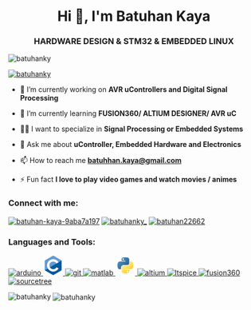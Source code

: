 <h1 align="center">Hi 👋, I'm Batuhan Kaya</h1>
<h3 align="center">HARDWARE DESIGN & STM32 & EMBEDDED LINUX</h3>

<p align="left"> <img src="https://komarev.com/ghpvc/?username=batuhanky&label=Profile%20views&color=0e75b6&style=flat" alt="batuhanky" /> </p>

<p align="left"> <a href="https://github.com/ryo-ma/github-profile-trophy"><img src="https://github-profile-trophy.vercel.app/?username=batuhanky" alt="batuhanky" /></a> </p>

- 🔭 I’m currently working on **AVR uControllers and Digital Signal Processing**

- 🌱 I’m currently learning **FUSION360/ ALTIUM DESIGNER/ AVR uC**

- 👨‍🏭 I want to specialize in **Signal Processing or Embedded Systems**

- 💬 Ask me about **uController, Embedded Hardware and Electronics**

- 📫 How to reach me **batuhhan.kaya@gmail.com**

- ⚡ Fun fact **I love to play video games and watch movies / animes**

<h3 align="left">Connect with me:</h3>
<p align="left">
<a href="https://linkedin.com/in/batuhan-kaya-9aba7a197" target="blank"><img align="center" src="https://raw.githubusercontent.com/rahuldkjain/github-profile-readme-generator/master/src/images/icons/Social/linked-in-alt.svg" alt="batuhan-kaya-9aba7a197" height="30" width="40" /></a>
<a href="https://instagram.com/batuhanky_" target="blank"><img align="center" src="https://raw.githubusercontent.com/rahuldkjain/github-profile-readme-generator/master/src/images/icons/Social/instagram.svg" alt="batuhanky_" height="30" width="40" /></a>
<a href="https://www.hackerrank.com/batuhan22662" target="blank"><img align="center" src="https://raw.githubusercontent.com/rahuldkjain/github-profile-readme-generator/master/src/images/icons/Social/hackerrank.svg" alt="batuhan22662" height="30" width="40" /></a>
</p>

<h3 align="left">Languages and Tools:</h3>
<p align="left"> <a href="https://www.arduino.cc/" target="_blank"> <img src="https://cdn.worldvectorlogo.com/logos/arduino-1.svg" alt="arduino" width="40" height="40"/> </a> <a href="https://www.cprogramming.com/" target="_blank"> <img src="https://raw.githubusercontent.com/devicons/devicon/master/icons/c/c-original.svg" alt="c" width="40" height="40"/> </a> <a href="https://git-scm.com/" target="_blank"> <img src="https://www.vectorlogo.zone/logos/git-scm/git-scm-icon.svg" alt="git" width="40" height="40"/> </a> <a href="https://www.mathworks.com/" target="_blank"> <img src="https://upload.wikimedia.org/wikipedia/commons/2/21/Matlab_Logo.png" alt="matlab" width="40" height="40"/> </a> <a href="https://www.python.org" target="_blank"> <img src="https://raw.githubusercontent.com/devicons/devicon/master/icons/python/python-original.svg" alt="python" width="40" height="40"/> </a> <a href="https://www.altium.com" target="_blank"> <img src="https://www.altium.com/sites/default/files/media_icon/2021-07/se_logo.svg" alt="altium" width="40" height="40"/> </a> <a href="https://www.analog.com/en/design-center/design-tools-and-calculators/ltspice-simulator.html" target="_blank"> <img src="https://softmany.com/wp-content/uploads/2020/04/ltspice-1200x1200.png" alt="ltspice" width="40" height="40"/> </a> <a href="https://www.autodesk.com.tr/products/fusion-360/overview" target="_blank"> <img src="https://www.formadditive.com/app/dn_content/5e426bbf59dfc.png" alt="fusion360" width="40" height="40"/> </a> <a href="https://www.sourcetreeapp.com" target="_blank"> <img src="https://cdn.worldvectorlogo.com/logos/sourcetree-1.svg" alt="sourcetree" width="40" height="40"/> </a></p>

<p><img align="left" src="https://github-readme-stats.vercel.app/api/top-langs?username=batuhanky&show_icons=true&locale=en&layout=compact" alt="batuhanky" /></p>

<p>&nbsp;<img align="center" src="https://github-readme-stats.vercel.app/api?username=batuhanky&show_icons=true&locale=en" alt="batuhanky" /></p>
